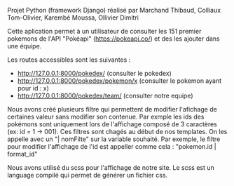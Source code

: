 Projet Python (framework Django) réalisé par Marchand Thibaud, Colliaux Tom-Olivier, Karembé Moussa, Ollivier Dimitri

Cette aplication permet à un utilisateur de consulter les 151 premier pokemons de l'API "Pokéapi" (https://pokeapi.co/) et des les ajouter dans une équipe.

Les routes accessibles sont les suivantes :
  - http://127.0.0.1:8000/pokedex/ (consulter le pokedex)
  - http://127.0.0.1:8000/pokedex/pokemon/x (consulter le pokemon ayant pour id : x)
  - http://127.0.0.1:8000/pokedex/team/ (consulter notre equipe)
  
Nous avons créé plusieurs filtre qui permettent de modifier l'afichage de certaines valeur sans modifier son contenue. 
Par exmple les ids des pokémons sont uniquement lors de l'affichage composé de 3 caractères (ex: id = 1 → 001). 
Ces filtres sont chagés au début de nos templates.
On les appelle avec un "| nomFilte" sur la variable souhaité.
Par exemple, le filtre pour modifier l'affichage de l'id est appeller comme cela : "pokemon.id | format_id"

Nous avons utilisé du scss pour l'affichage de notre site. Le scss est un language compilé qui permet de générer un fichier css.
